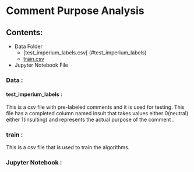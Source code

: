 # Comment Purpose Analysis


## Contents:
* Data Folder 
  * [test_imperium_labels.csv[ (#test_imperium_labels)
  * [train.csv](#train)
* Jupyter Notebook File 

### Data :

#### test_imperium_labels :
This is a csv file with pre-labeled comments and it is used for testing.
This file has a completed column named insult that takes values either 0(neutral) either 1(insulting) and represents the actual purpose of the comment . 

### train :
This is a csv file that is used to train the algorithms.

### Jupyter Notebook :

